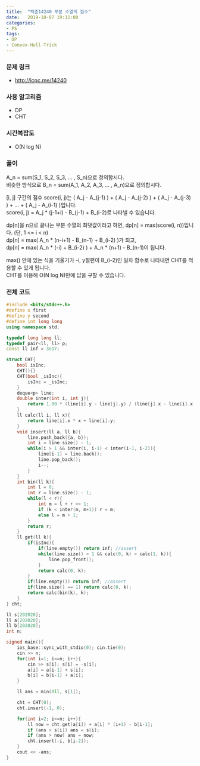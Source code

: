 ```yaml
---
title:  "백준14240 부분 수열의 점수"
date:   2019-10-07 19:11:00
categories:
- PS
tags:
- DP
- Convex-Hull-Trick
---
```


### 문제 링크
* http://icpc.me/14240

### 사용 알고리즘
* DP
* CHT

### 시간복잡도
* O(N log N)

### 풀이
A_n = sum(S_1, S_2, S_3, ... , S_n)으로 정의합시다.<br>
비슷한 방식으로 B_n = sum(A_1, A_2, A_3, ... , A_n)으로 정의합시다.

[i, j] 구간의 점수 score(i, j)는 ( A_j - A_(j-1) ) + ( A_j - A_(j-2) ) + ( A_j - A_(j-3) ) + ... + ( A_j - A_(i-1) )입니다.<br>
score(i, j) = A_j * (j-1+i) - B_(j-1) + B_(i-2)로 나타낼 수 있습니다.

dp[n]을 n으로 끝나는 부분 수열의 최댓값이라고 하면, dp[n] = max(score(i, n))입니다. (단, 1 <= i < n)<br>
dp[n] = max( A_n * (n-i+1) - B_(n-1) + B_(i-2) )가 되고,<br>
dp[n] = max( A_n * (-i) + B_(i-2) ) + A_n * (n+1) - B_(n-1)이 됩니다.

max() 안에 있는 식을 기울기가 -i, y절편이 B_(i-2)인 일차 함수로 나타내면 CHT를 적용할 수 있게 됩니다.<br>
CHT를 이용해 O(N log N)만에 답을 구할 수 있습니다.

### 전체 코드
```cpp
#include <bits/stdc++.h>
#define x first
#define y second
#define int long long
using namespace std;

typedef long long ll;
typedef pair<ll, ll> p;
const ll inf = 3e17;

struct CHT{
	bool isInc;
	CHT(){}
	CHT(bool _isInc){
		isInc = _isInc;
	}
	deque<p> line;
	double inter(int i, int j){
		return 1.00 * (line[i].y - line[j].y) / (line[j].x - line[i].x);
	}
	ll calc(ll i, ll x){
		return line[i].x * x + line[i].y;
	}
	void insert(ll a, ll b){
		line.push_back({a, b});
		int i = line.size() - 1;
		while(i > 1 && inter(i, i-1) < inter(i-1, i-2)){
			line[i-1] = line.back();
			line.pop_back();
			i--;
		}
	}
	int bin(ll k){
		int l = 0;
		int r = line.size() - 1;
		while(l < r){
			int m = l + r >> 1;
			if (k < inter(m, m+1)) r = m;
			else l = m + 1;
		}
		return r;
	}
	ll get(ll k){
		if(isInc){
			if(line.empty()) return inf; //assert
			while(line.size() > 1 && calc(0, k) > calc(1, k)){
				line.pop_front();
			}
			return calc(0, k);
		}
		if(line.empty()) return inf; //assert
		if(line.size() == 1) return calc(0, k);
		return calc(bin(k), k);
	}
} cht;

ll s[202020];
ll a[202020];
ll b[202020];
int n;

signed main(){
	ios_base::sync_with_stdio(0); cin.tie(0);
	cin >> n;
	for(int i=1; i<=n; i++){
		cin >> s[i]; s[i] = -s[i];
		a[i] = a[i-1] + s[i];
		b[i] = b[i-1] + a[i];
	}

	ll ans = min(0ll, s[1]);

	cht = CHT(0);
	cht.insert(-1, 0);

	for(int i=2; i<=n; i++){
		ll now = cht.get(a[i]) + a[i] * (i+1) - b[i-1];
		if (ans > s[i]) ans = s[i];
		if (ans > now) ans = now;
		cht.insert(-i, b[i-2]);
	}
	cout << -ans;
}
```
